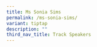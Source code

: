 ```yaml
---
title: Ms Sonia Sims
permalink: /ms-sonia-sims/
variant: tiptap
description: ""
third_nav_title: Track Speakers
---
```

